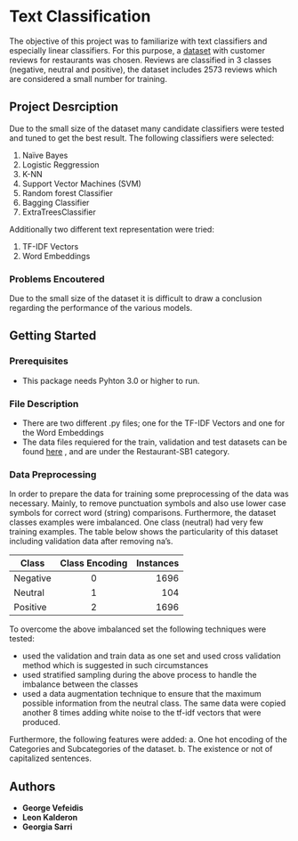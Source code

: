 # Text Classification
The objective of this project was to familiarize with text classifiers and especially linear classifiers. For this purpose, a [dataset](http://alt.qcri.org/semeval2016/task5/index.php?id=data-and-tools) with customer reviews for restaurants was chosen. 
Reviews are classified in 3 classes (negative, neutral and positive), the dataset includes 2573 reviews which are considered a small number for training. 

## Project Desrciption
Due to the small size of the dataset many candidate classifiers were tested and tuned to get the best result. 
The following classifiers were selected:

1.	Naïve Bayes
2.	Logistic Reggression
3.	K-NN
4.	Support Vector Machines (SVM)
5.	Random forest Classifier
6.	Bagging Classifier
7.	ExtraTreesClassifier

Additionally two different text representation were tried:
1. TF-IDF Vectors
2. Word Embeddings

### Problems Encoutered
Due to the small size of the dataset it is difficult to draw a conclusion regarding the performance of the various models. 

## Getting Started
### Prerequisites

* This package needs Pyhton 3.0 or higher to run.

### File Description

* There are two different .py files; one for the TF-IDF Vectors and one for the Word Embeddings
* The data files requiered for the train, validation and test datasets can be found [here](http://alt.qcri.org/semeval2016/task5/index.php?id=data-and-tools) , and are under the Restaurant-SB1 category.

### Data Preprocessing

In order to prepare the data for training some preprocessing of the data was necessary. Mainly, to remove punctuation symbols and also use lower case symbols for correct word (string) comparisons. Furthermore, the dataset classes examples were imbalanced. One class (neutral) had very few training examples. The table below shows the particularity of this dataset including validation data after removing na’s.

| Class        | Class Encoding| Instances  |
| -------------|:-------------:| ----------:|
| Negative     | 0 			   | 1696		|
| Neutral      | 1 			   | 104 		|
| Positive     | 2 			   | 1696		|

To overcome the above imbalanced set the following techniques were tested:
* used the validation and train data as one set and used cross validation method which is suggested in such circumstances
* used stratified sampling during the above process to handle the imbalance between the classes
* used a data augmentation technique to ensure that the maximum possible information from the neutral class. The same data were copied another 8 times adding white noise to the tf-idf vectors that were produced.

Furthermore, the following features were added:
a.	One hot encoding of the Categories and Subcategories of the dataset.
b.	The existence or not of capitalized sentences.

## Authors
* **George Vefeidis**
* **Leon Kalderon**
* **Georgia Sarri**

